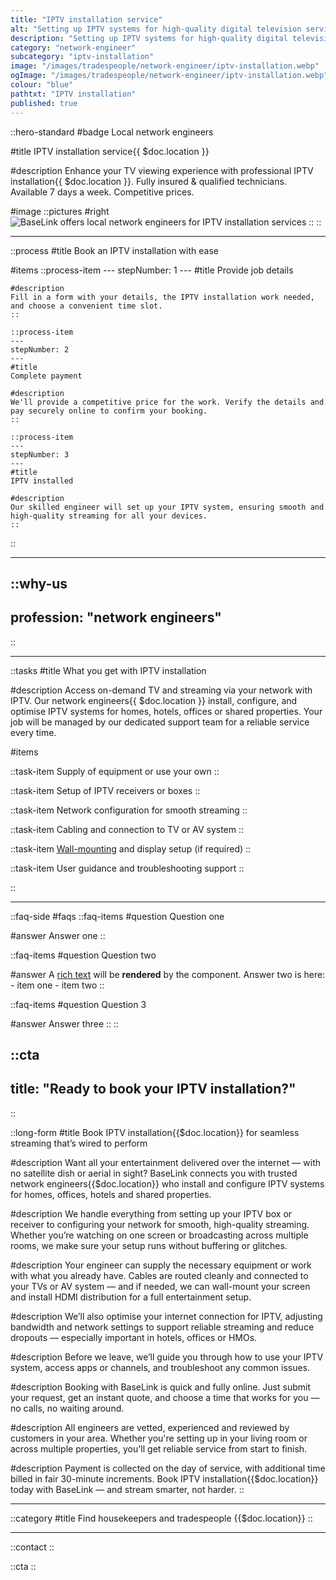 ```yaml
---
title: "IPTV installation service"
alt: "Setting up IPTV systems for high-quality digital television services"
description: "Setting up IPTV systems for high-quality digital television services"
category: "network-engineer"
subcategory: "iptv-installation"
image: "/images/tradespeople/network-engineer/iptv-installation.webp"
ogImage: "/images/tradespeople/network-engineer/iptv-installation.webp"
colour: "blue"
pathtxt: "IPTV installation"
published: true
---
```


::hero-standard
#badge
Local network engineers

#title
IPTV installation service{{ $doc.location }}

#description
Enhance your TV viewing experience with professional IPTV installation{{ $doc.location }}. Fully insured & qualified technicians. Available 7 days a week. Competitive prices.

#image
    ::pictures
    #right
    ![BaseLink offers local network engineers for IPTV installation services](/images/tradespeople/network-engineer/iptv-installation.webp)
    ::
::

---

::process
#title
Book an IPTV installation with ease

#items
    ::process-item
    ---
    stepNumber: 1
    ---
    #title
    Provide job details

    #description
    Fill in a form with your details, the IPTV installation work needed, and choose a convenient time slot.
    ::
    
    ::process-item
    ---
    stepNumber: 2
    ---
    #title
    Complete payment

    #description
    We'll provide a competitive price for the work. Verify the details and pay securely online to confirm your booking.
    ::

    ::process-item
    ---
    stepNumber: 3
    ---
    #title
    IPTV installed

    #description
    Our skilled engineer will set up your IPTV system, ensuring smooth and high-quality streaming for all your devices.
    ::
::

---

::why-us
---
profession: "network engineers"
---
::

---

::tasks
#title
What you get with IPTV installation

#description
Access on-demand TV and streaming via your network with IPTV. Our network engineers{{ $doc.location }} install, configure, and optimise IPTV systems for homes, hotels, offices or shared properties. Your job will be managed by our dedicated support team for a reliable service every time.

#items

  ::task-item
  Supply of equipment or use your own
  ::

  ::task-item
  Setup of IPTV receivers or boxes
  ::

  ::task-item
  Network configuration for smooth streaming
  ::

  ::task-item
  Cabling and connection to TV or AV system
  ::

  ::task-item
  [Wall-mounting](/service/tradespeople/network-engineer/tv-wall-mounting) and display setup (if required)
  ::

  ::task-item
  User guidance and troubleshooting support
  ::

::

---

::faq-side
#faqs
  ::faq-items
  #question
  Question one

  #answer
  Answer one
  ::

  ::faq-items
  #question
  Question two

  #answer
  A [rich text](/services/commercial-cleaning) will be **rendered** by the component.
  Answer two is here:
    - item one
    - item two
  ::

  ::faq-items
  #question
  Question 3

  #answer
  Answer three
  ::
::

::cta
---
title: "Ready to book your IPTV installation?"
---
::

::long-form
#title
Book IPTV installation{{$doc.location}} for seamless streaming that’s wired to perform

#description
Want all your entertainment delivered over the internet — with no satellite dish or aerial in sight? BaseLink connects you with trusted network engineers{{$doc.location}} who install and configure IPTV systems for homes, offices, hotels and shared properties.

#description
We handle everything from setting up your IPTV box or receiver to configuring your network for smooth, high-quality streaming. Whether you’re watching on one screen or broadcasting across multiple rooms, we make sure your setup runs without buffering or glitches.

#description
Your engineer can supply the necessary equipment or work with what you already have. Cables are routed cleanly and connected to your TVs or AV system — and if needed, we can wall-mount your screen and install HDMI distribution for a full entertainment setup.

#description
We’ll also optimise your internet connection for IPTV, adjusting bandwidth and network settings to support reliable streaming and reduce dropouts — especially important in hotels, offices or HMOs.

#description
Before we leave, we’ll guide you through how to use your IPTV system, access apps or channels, and troubleshoot any common issues.

#description
Booking with BaseLink is quick and fully online. Just submit your request, get an instant quote, and choose a time that works for you — no calls, no waiting around.

#description
All engineers are vetted, experienced and reviewed by customers in your area. Whether you're setting up in your living room or across multiple properties, you'll get reliable service from start to finish.

#description
Payment is collected on the day of service, with additional time billed in fair 30-minute increments. Book IPTV installation{{$doc.location}} today with BaseLink — and stream smarter, not harder.
::

---

::category
#title
Find housekeepers and tradespeople {{$doc.location}}
::

---

::contact
::

::cta
::